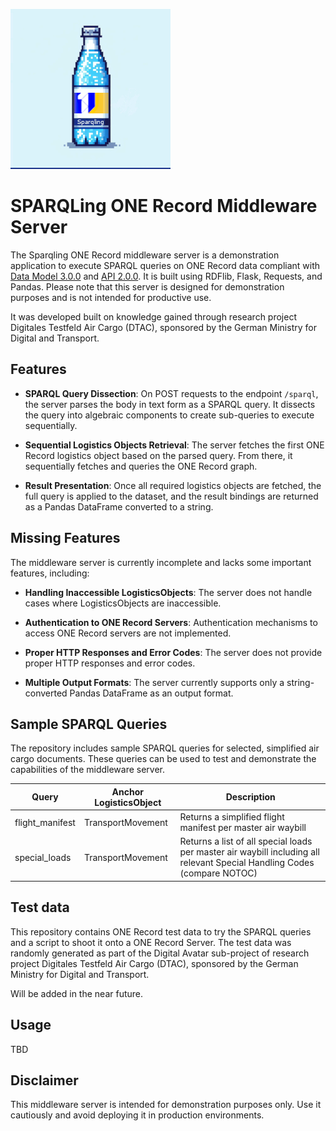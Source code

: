 ![Logo](./assets/sparqling-one-record-logo.jpg)

# SPARQLing ONE Record Middleware Server

The Sparqling ONE Record middleware server is a demonstration application to execute SPARQL queries on ONE Record data compliant with [Data Model 3.0.0](https://onerecord.iata.org/ns/cargo) and [API 2.0.0](https://iata-cargo.github.io/ONE-Record/). It is built using RDFlib, Flask, Requests, and Pandas. Please note that this server is designed for demonstration purposes and is not intended for productive use.

It was developed built on knowledge gained through research project Digitales Testfeld Air Cargo (DTAC), sponsored by the German Ministry for Digital and Transport.

## Features

- **SPARQL Query Dissection**: On POST requests to the endpoint `/sparql`, the server parses the body in text form as a SPARQL query. It dissects the query into algebraic components to create sub-queries to execute sequentially.

- **Sequential Logistics Objects Retrieval**: The server fetches the first ONE Record logistics object based on the parsed query. From there, it sequentially fetches and queries the ONE Record graph.

- **Result Presentation**: Once all required logistics objects are fetched, the full query is applied to the dataset, and the result bindings are returned as a Pandas DataFrame converted to a string.

## Missing Features

The middleware server is currently incomplete and lacks some important features, including:

- **Handling Inaccessible LogisticsObjects**: The server does not handle cases where LogisticsObjects are inaccessible.

- **Authentication to ONE Record Servers**: Authentication mechanisms to access ONE Record servers are not implemented.

- **Proper HTTP Responses and Error Codes**: The server does not provide proper HTTP responses and error codes.

- **Multiple Output Formats**: The server currently supports only a string-converted Pandas DataFrame as an output format.

## Sample SPARQL Queries

The repository includes sample SPARQL queries for selected, simplified air cargo documents. These queries can be used to test and demonstrate the capabilities of the middleware server.

| Query           | Anchor LogisticsObject | Description                                                                                                              |
|-----------------|------------------------|--------------------------------------------------------------------------------------------------------------------------|
| flight_manifest | TransportMovement      | Returns a simplified flight manifest per master air waybill                                                              |
| special_loads   | TransportMovement      | Returns a list of all special loads per master air waybill including all relevant Special Handling Codes (compare NOTOC) |

## Test data

This repository contains ONE Record test data to try the SPARQL queries and a script to shoot it onto a ONE Record Server. The test data was randomly generated as part of the Digital Avatar sub-project of research project Digitales Testfeld Air Cargo (DTAC), sponsored by the German Ministry for Digital and Transport.

Will be added in the near future.

## Usage

TBD

## Disclaimer

This middleware server is intended for demonstration purposes only. Use it cautiously and avoid deploying it in production environments.